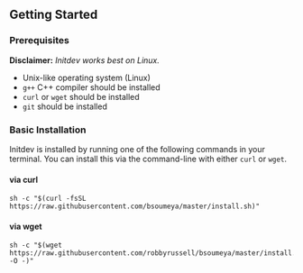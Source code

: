 ## Getting Started

### Prerequisites

__Disclaimer:__ _Initdev works best on  Linux._

* Unix-like operating system (Linux)
* `g++` C++ compiler should be installed
* `curl` or `wget` should be installed
* `git` should be installed

### Basic Installation

Initdev is installed by running one of the following commands in your terminal. You can install this via the command-line with either `curl` or `wget`.

#### via curl

```shell
sh -c "$(curl -fsSL https://raw.githubusercontent.com/bsoumeya/master/install.sh)"
```

#### via wget

```shell
sh -c "$(wget https://raw.githubusercontent.com/robbyrussell/bsoumeya/master/install.sh -O -)"
```